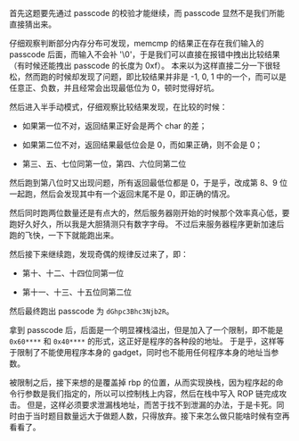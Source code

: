 首先这题要先通过 passcode 的校验才能继续，而 passcode 显然不是我们所能直接猜出来。

仔细观察判断部分内存分布可发现，memcmp 的结果正在存在我们输入的 passcode 后面，而输入不会补 '\0'，于是我们可以直接在报错中拽出比较结果（有时候还能拽出 passcode 的长度为 0xf）。
本来以为这样直接二分一下很轻松，然而跑的时候却发现了问题，即比较结果并非是 -1, 0, 1 中的一个，而可以是任意正、负数，并且经常会出现最低位为 0，顿时觉得好坑。

然后进入半手动模式，仔细观察比较结果发现，在比较的时候：

* 如果第一位不对，返回结果正好会是两个 char 的差；

* 如果第二位不对，返回结果最低位会是 0，而如果正确，则不会是 0；

* 第三、五、七位同第一位，第四、六位同第二位

然后跑到第八位时又出现问题，所有返回最低位都是 0，于是乎，改成第 8、9 位一起跑，然后会发现其中有一个返回末尾不是 0，即正确的情况。

然后同时跑两位数量还是有点大的，然后服务器刚开始的时候那个效率真心低，要跑好久好久，所以我是大胆猜测只有数字字母。
不过后来服务器程序更新加速后跑的飞快，一下下就能跑出来。

然后接下来继续跑，发现奇偶的规律反过来了，即：

* 第十、十二、十四位同第一位

* 第十一、十三、十五位同第二位

然后最终跑出 passcode 为 `dGhpc3Bhc3Njb2R`。

拿到 passcode 后，后面是一个明显裸栈溢出，但是加入了一个限制，即不能是 `0x60****` 和 `0x40****` 的形式，这正好是程序的各种段的地址。
于是乎，这样等于限制了不能使用程序本身的 gadget，同时也不能用任何程序本身的地址当参数。

被限制之后，接下来想的是覆盖掉 rbp 的位置，从而实现换栈，因为程序起的命令行参数是我们指定的，所以可以控制栈上内容，然后在栈中写入 ROP 链完成攻击。
但是，这样必须要求泄漏栈地址，而苦于找不到泄漏的办法，于是卡死。同时由于当时题目数量远大于做题人数，只得放弃。接下来怎么做只能啥时候有空再看看了。
